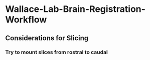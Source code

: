 # Wallace-Lab-Brain-Registration-Workflow

## Considerations for Slicing

### Try to mount slices from rostral to caudal 
